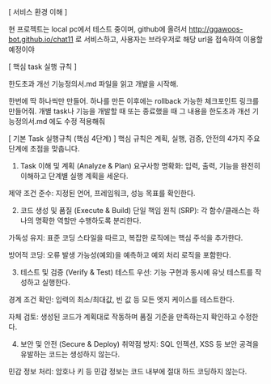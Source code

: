 \[ 서비스 환경 이해 ]

현 프로젝트는 local pc에서 테스트 중이며, github에 올려서 http://ggawoos-bot.github.io/chat11 로 서비스하고, 사용자는 브라우저로 해당 url을 접속하여 이용할 예정이야



\[ 핵심 task 실행 규칙 ]

한도초과 개선 기능정의서.md 파일을 읽고 개발을 시작해.

한번에 딱 하나씩만 만들어. 하나를 만든 이후에는 rollback 가능한 체크포인트 링크를 만들어줘.
개별 task나 기능을 개발할 때 또는 종료했을 때 그 내용을 한도초과 개선 기능정의서.md 에도 수정 적용해줘



\[ 기본 Task 실행규칙 (핵심 4단계) ]
핵심 규칙은 계획, 실행, 검증, 안전의 4가지 주요 단계에 초점을 맞춥니다.

1. Task 이해 및 계획 (Analyze \& Plan)
   요구사항 명확화: 입력, 출력, 기능을 완전히 이해하고 단계별 실행 계획을 세운다.

제약 조건 준수: 지정된 언어, 프레임워크, 성능 목표를 확인한다.

2. 코드 생성 및 품질 (Execute \& Build)
   단일 책임 원칙 (SRP): 각 함수/클래스는 하나의 명확한 역할만 수행하도록 분리한다.

가독성 유지: 표준 코딩 스타일을 따르고, 복잡한 로직에는 핵심 주석을 추가한다.

방어적 코딩: 오류 발생 가능성(예외)을 예측하고 예외 처리 로직을 포함한다.

3. 테스트 및 검증 (Verify \& Test)
   테스트 우선: 기능 구현과 동시에 유닛 테스트를 작성하고 실행한다.

경계 조건 확인: 입력의 최소/최대값, 빈 값 등 모든 엣지 케이스를 테스트한다.

자체 검토: 생성된 코드가 계획대로 작동하며 품질 기준을 만족하는지 확인하고 수정한다.

4. 보안 및 안전 (Secure \& Deploy)
   취약점 방지: SQL 인젝션, XSS 등 보안 공격을 유발하는 코드는 생성하지 않는다.

민감 정보 처리: 암호나 키 등 민감 정보는 코드 내부에 절대 하드 코딩하지 않는다.

